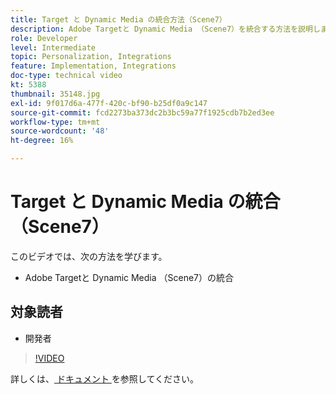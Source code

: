 ```yaml
---
title: Target と Dynamic Media の統合方法（Scene7）
description: Adobe Targetと Dynamic Media （Scene7）を統合する方法を説明します。
role: Developer
level: Intermediate
topic: Personalization, Integrations
feature: Implementation, Integrations
doc-type: technical video
kt: 5388
thumbnail: 35148.jpg
exl-id: 9f017d6a-477f-420c-bf90-b25df0a9c147
source-git-commit: fcd2273ba373dc2b3bc59a77f1925cdb7b2ed3ee
workflow-type: tm+mt
source-wordcount: '48'
ht-degree: 16%

---
```


# Target と Dynamic Media の統合（Scene7）

このビデオでは、次の方法を学びます。

* Adobe Targetと Dynamic Media （Scene7）の統合

## 対象読者

* 開発者

>[!VIDEO](https://video.tv.adobe.com/v/35148/?quality=12)

詳しくは、[ ドキュメント ](https://experienceleague.adobe.com/docs/target/using/administer/scene7-settings.html?lang=ja) を参照してください。
